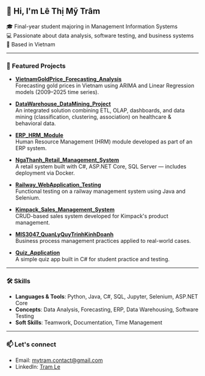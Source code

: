## 👋 Hi, I'm Lê Thị Mỹ Trâm

🎓 Final-year student majoring in Management Information Systems  
💻 Passionate about data analysis, software testing, and business systems  
📍 Based in Vietnam

---

### 🧩 Featured Projects

- **[VietnamGoldPrice_Forecasting_Analysis](https://github.com/lethimytram/VietnamGoldPrice_Forecasting_Analysis)**  
  Forecasting gold prices in Vietnam using ARIMA and Linear Regression models (2009–2025 time series).

- **[DataWarehouse_DataMining_Project](https://github.com/lethimytram/DataWarehouse_DataMining_Project)**  
  An integrated solution combining ETL, OLAP, dashboards, and data mining (classification, clustering, association) on healthcare & behavioral data.

- **[ERP_HRM_Module](https://github.com/lethimytram/ERP_HRM_Module)**  
  Human Resource Management (HRM) module developed as part of an ERP system.

- **[NgaThanh_Retail_Management_System](https://github.com/lethimytram/NgaThanh_Retail_Management_System)**  
  A retail system built with C#, ASP.NET Core, SQL Server — includes deployment via Docker.

- **[Railway_WebApplication_Testing](https://github.com/lethimytram/Railway_WebApplication_Testing)**  
  Functional testing on a railway management system using Java and Selenium.

- **[Kimpack_Sales_Management_System](https://github.com/lethimytram/Kimpack_Sales_Management_System)**  
  CRUD-based sales system developed for Kimpack's product management.

- **[MIS3047_QuanLyQuyTrinhKinhDoanh](https://github.com/lethimytram/MIS3047_QuanLyQuyTrinhKinhDoanh)**  
  Business process management practices applied to real-world cases.

- **[Quiz_Application](https://github.com/lethimytram/Quiz_Application)**  
  A simple quiz app built in C# for student practice and testing.

---

### 🛠 Skills

- **Languages & Tools**: Python, Java, C#, SQL, Jupyter, Selenium, ASP.NET Core  
- **Concepts**: Data Analysis, Forecasting, ERP, Data Warehousing, Software Testing  
- **Soft Skills**: Teamwork, Documentation, Time Management

---

### 📫 Let's connect

- Email: mytram.contact@gmail.com
- LinkedIn: [Tram Le](https://linkedin.com/in/lethimytram)
